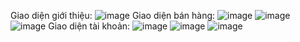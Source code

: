 Giao diện giới thiệu:
![image](https://github.com/ngocthanh8114/PROJECT_WF_NEW/assets/137601753/66253573-58e7-43d9-a7ad-b2149df85405)
Giao diện bán hàng:
![image](https://github.com/ngocthanh8114/PROJECT_WF_NEW/assets/137601753/4bf3cfe1-eb25-4282-87b8-3ac32320d5c7)
![image](https://github.com/ngocthanh8114/PROJECT_WF_NEW/assets/137601753/138c34f1-4213-45fb-8083-48458f973775)
![image](https://github.com/ngocthanh8114/PROJECT_WF_NEW/assets/137601753/1194315e-e2ce-4623-8798-c62ed1c28caa)
Giao diện tài khoản:
![image](https://github.com/ngocthanh8114/PROJECT_WF_NEW/assets/137601753/1770c993-40f6-4415-94be-8179f3b25595)
![image](https://github.com/ngocthanh8114/PROJECT_WF_NEW/assets/137601753/2d5e140e-a7f0-447a-9d69-7a084c8d13fc)
![image](https://github.com/ngocthanh8114/PROJECT_WF_NEW/assets/137601753/1c2f3da4-7b23-4812-8229-0027e40a3ac7)

